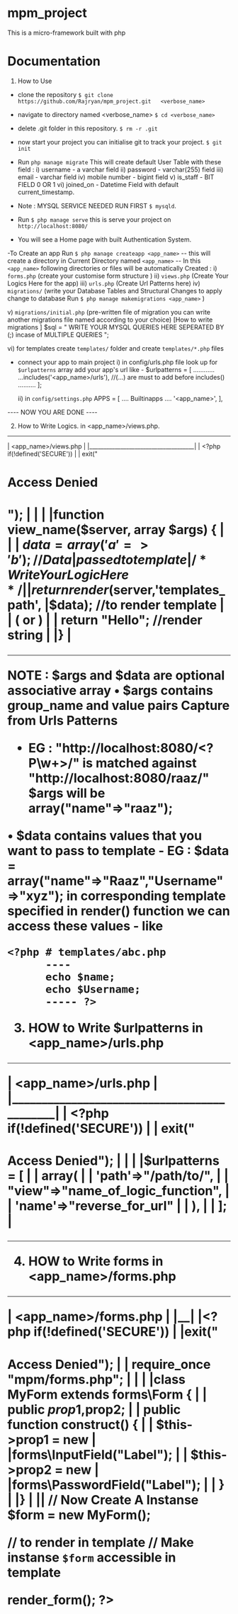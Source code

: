 # mpm_project
This is a micro-framework built with php

# Documentation

1) How to Use
- clone the repository
  `$ git clone https://github.com/Rajryan/mpm_project.git   <verbose_name>`

- navigate to directory named <verbose_name>
  `$ cd <verbose_name>`

- delete .git folder in this repository.
  `$ rm -r .git`

- now start your project you can initialise git
to track your project.
 `$ git init`

- Run `php manage migrate`
  This will create default User Table with these field :
  i) username - a varchar field
  ii) password - varchar(255) field
  iii) email - varchar field
  iv) mobile number - bigint field 
  v) is_staff - BIT FIELD 0 OR 1
  vi) joined_on - Datetime Field with default current_timestamp.

- Note : MYSQL SERVICE NEEDED RUN FIRST `$ mysqld`.

- Run `$ php manage serve`
    this is serve your project on  `http://localhost:8080/`

- You will see a Home page with built Authentication System.

-To Create an app Run `$ php manage createapp <app_name>`
 -- this will create a directory in Current Directory named `<app_name>`
 -- In this `<app_name>` following directories or files will be automatically Created :
   i) `forms.php` (create your  customise form structure )
   ii) `views.php` (Create Your Logics Here for the app)
   iii) `urls.php` (Create Url Patterns here)
   iv) `migrations/` (write your Database         Tables and Structural Changes
      to apply change to database Run 
      `$ php manage makemigrations <app_name>`
    )
    
   v) `migrations/initial.php` (pre-written file of migration you can write another migrations file named according to your choice)
   [How to write migrations ]
    $sql = "
    WRITE YOUR MYSQL QUERIES HERE SEPERATED BY (;) incase of MULTIPLE QUERIES 
    ";
   
   vi) for templates create `templates/` folder and create `templates/*.php` files 

- connect your app to main project
  i) in config/urls.php file look up for `$urlpatterns`
   array add your app's url like -
   $urlpatterns = [
      ............
      ...includes('<app_name>/urls'), 
     //(...) are must to add before includes()
      ..........
    ];
  
  ii)  in `config/settings.php` 
    APPS = [
     .... Builtinapps ....
    '<app_name>',
    ],

---- NOW YOU ARE DONE ----

2) How to Write Logics.
 in <app_name>/views.php.
 _______________________________________
| <app_name>/views.php                |
|_____________________________________|
| <?php if(!defined('SECURE'))        |
|   exit("<h1>Access Denied<h1>");        |
|                                     |
|function view_name($server, array $args) {                              |  |
| $data = array('a'=>'b'); //Data |passed to  template                                     
| /* Write  Your Logic Here */        |
|   return render($server,'templates_path',   |$data);  //to render template        |
|            ( or )                          |
|   return "Hello"; //render string          |
|}                                           |
 _____________________________________________
 NOTE : $args and $data are optional associative array
  • $args  contains group_name and value pairs
    Capture from Urls  Patterns
   - EG : 
    "http://localhost:8080/<?P<name>\w+>/" is matched against "http://localhost:8080/raaz/"  
    $args will be array("name"=>"raaz");
   
   • $data contains values that you want to pass to template
    - EG :
    $data = array("name"=>"Raaz","Username"=>"xyz");
    in corresponding template specified in render() function we can access these values - like 
    
    <?php # templates/abc.php
          ----
          echo $name;
          echo $Username;
          ----- ?>
  
  
3) HOW to Write $urlpatterns in  <app_name>/urls.php

 ___________________________________________
| <app_name>/urls.php                        |
|____________________________________________|
| <?php if(!defined('SECURE'))               |
|   exit("<h1>Access Denied");               |
|                                            |
|$urlpatterns = [                            | |     array(                                 |
|      'path'=>"/path/to/",                  |
|      "view"=>"name_of_logic_function",     |
|      'name'=>"reverse_for_url"             |
|     ),                                     |
| ];                                         |
 ____________________________________________
    
    
 4) HOW to Write forms in <app_name>/forms.php
 
  __________________________________________
 | <app_name>/forms.php                     |
 |__________________________________________|
 |<?php if(!defined('SECURE'))              | |exit("<h1>Access Denied");                |
 | require_once "mpm/forms.php";            |
 |                                          |
 |class MyForm extends forms\Form {         |
 | public $prop1,$prop2;                    |
 | public function __construct() {          |
 |   $this->prop1 = new                     | |forms\InputField("Label");                |
 |   $this->prop2 = new                     | |forms\PasswordField("Label");             |
 | }                                        |
 |}                                         |
 |__________________________________________|
 // Now Create  A Instanse 
 $form = new MyForm();
 
 // to render in template
// Make instanse `$form`  accessible in template
 <?php echo $form->render_form(); ?>
